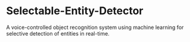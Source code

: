 # Selectable-Entity-Detector
A voice-controlled object recognition system using machine learning for selective detection of entities in real-time.
